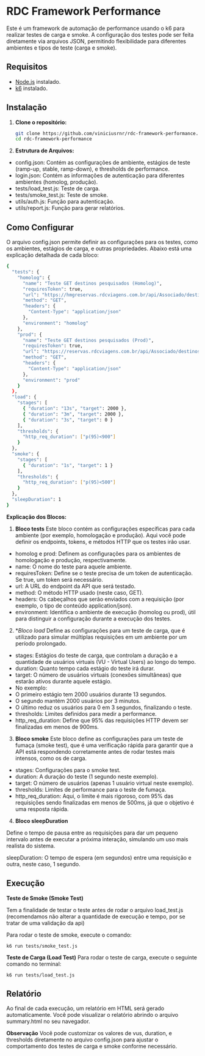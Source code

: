 # RDC Framework Performance

Este é um framework de automação de performance usando o k6 para realizar testes de carga e smoke. A configuração dos testes pode ser feita diretamente via arquivos JSON, permitindo flexibilidade para diferentes ambientes e tipos de teste (carga e smoke).

## Requisitos

- [Node.js](https://nodejs.org/) instalado.
- [k6](https://dl.k6.io/msi/k6-latest-amd64.msi) instalado.

## Instalação

1. **Clone o repositório:**
   ```bash
   git clone https://github.com/viniciusrnr/rdc-framework-performance.git
   cd rdc-framework-performance

3. **Estrutura de Arquivos:**

- config.json: Contém as configurações de ambiente, estágios de teste (ramp-up, stable, ramp-down), e thresholds de performance.
- login.json: Contém as informações de autenticação para diferentes ambientes (homolog, produção).
- tests/load_test.js: Teste de carga.
- tests/smoke_test.js: Teste de smoke.
- utils/auth.js: Função para autenticação.
- utils/report.js: Função para gerar relatórios.


## Como Configurar

O arquivo config.json permite definir as configurações para os testes, como os ambientes, estágios de carga, e outras propriedades. Abaixo está uma explicação detalhada de cada bloco:

```bash
{
  "tests": {
    "homolog": {
      "name": "Teste GET destinos pesquisados (Homolog)",
      "requiresToken": true,
      "url": "https://hmgreservas.rdcviagens.com.br/api/Associado/destinosPesquisados",
      "method": "GET",
      "headers": {
        "Content-Type": "application/json"
      },
      "environment": "homolog"
    },
    "prod": {
      "name": "Teste GET destinos pesquisados (Prod)",
      "requiresToken": true,
      "url": "https://reservas.rdcviagens.com.br/api/Associado/destinosPesquisados",
      "method": "GET",
      "headers": {
        "Content-Type": "application/json"
      },
      "environment": "prod"
    }
  },
  "load": {
    "stages": [
      { "duration": "13s", "target": 2000 },
      { "duration": "3m", "target": 2000 },
      { "duration": "3s", "target": 0 }
    ],
    "thresholds": {
      "http_req_duration": ["p(95)<900"]
    }
  },
  "smoke": {
    "stages": [
      { "duration": "1s", "target": 1 }
    ],
    "thresholds": {
      "http_req_duration": ["p(95)<500"]
    }
  },
  "sleepDuration": 1
}

```
**Explicação dos Blocos:**
1. **Bloco tests**
Este bloco contém as configurações específicas para cada ambiente (por exemplo, homologação e produção). Aqui você pode definir os endpoints, tokens, e métodos HTTP que os testes irão usar.

- homolog e prod: Definem as configurações para os ambientes de homologação e produção, respectivamente.
- name: O nome do teste para aquele ambiente.
- requiresToken: Define se o teste precisa de um token de autenticação. Se true, um token será necessário.
- url: A URL do endpoint da API que será testado.
- method: O método HTTP usado (neste caso, GET).
- headers: Os cabeçalhos que serão enviados com a requisição (por exemplo, o tipo de conteúdo application/json).
- environment: Identifica o ambiente de execução (homolog ou prod), útil para distinguir a configuração durante a execução dos testes.

2. **Bloco load*
Define as configurações para um teste de carga, que é utilizado para simular múltiplas requisições em um ambiente por um período prolongado.

- stages: Estágios do teste de carga, que controlam a duração e a quantidade de usuários virtuais (VU - Virtual Users) ao longo do tempo.
- duration: Quanto tempo cada estágio do teste irá durar.
- target: O número de usuários virtuais (conexões simultâneas) que estarão ativos durante aquele estágio.
- No exemplo:
- O primeiro estágio tem 2000 usuários durante 13 segundos.
- O segundo mantém 2000 usuários por 3 minutos.
- O último reduz os usuários para 0 em 3 segundos, finalizando o teste.
- thresholds: Limites definidos para medir a performance.
- http_req_duration: Define que 95% das requisições HTTP devem ser finalizadas em menos de 900ms.
3. **Bloco smoke**
Este bloco define as configurações para um teste de fumaça (smoke test), que é uma verificação rápida para garantir que a API está respondendo corretamente antes de rodar testes mais intensos, como os de carga.

- stages: Configurações para o smoke test.
- duration: A duração do teste (1 segundo neste exemplo).
- target: O número de usuários (apenas 1 usuário virtual neste exemplo).
- thresholds: Limites de performance para o teste de fumaça.
- http_req_duration: Aqui, o limite é mais rigoroso, com 95% das requisições sendo finalizadas em menos de 500ms, já que o objetivo é uma resposta rápida.

4. **Bloco sleepDuration**

Define o tempo de pausa entre as requisições para dar um pequeno intervalo antes de executar a próxima interação, simulando um uso mais realista do sistema.

sleepDuration: O tempo de espera (em segundos) entre uma requisição e outra, neste caso, 1 segundo.

## Execução

**Teste de Smoke (Smoke Test)**

Tem a finalidade de testar o teste antes de rodar o arquivo load_test.js (recomendamos não alterar a quantidade de execução e tempo, por se tratar de uma validação da api)

Para rodar o teste de smoke, execute o comando:
```
k6 run tests/smoke_test.js
```

**Teste de Carga (Load Test)**
Para rodar o teste de carga, execute o seguinte comando no terminal:
```
k6 run tests/load_test.js
```

## Relatório
Ao final de cada execução, um relatório em HTML será gerado automaticamente. 
Você pode visualizar o relatório abrindo o arquivo summary.html no seu navegador.


**Observação**
Você pode customizar os valores de vus, duration, e thresholds diretamente no arquivo config.json para ajustar o comportamento dos testes de carga e smoke conforme necessário.
